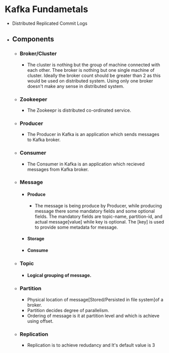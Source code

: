 # Kafka Fundametals

 - Distributed Replicated Commit Logs

 - ## Components 
    - ### Broker/Cluster
      - The cluster is nothing but the group of machine connected with each other. Thee broker is nothing but one single machine of cluster. Ideally the broker count should be greater than 2 as this would be used on distributed system. Using only one broker doesn't make any sense in distributed system.

    - ### Zookeeper
      - The Zookeepr is distributed co-ordinated service.

    - ### Producer
      - The Producer in Kafka is an application which sends messages to Kafka broker.

    - ### Consumer
      - The Consumer in Kafka is an application which recieved messages from Kafka broker.

    - ### Message
       - #### Produce
         - The message is being produce by Producer, while producing message there some mandatory fields and some optional fields. The mandatory fields are topic-name, partition-id, and actual message[value] while key is optional. The [key] is used to provide some metadata for message. 
       - #### Storage

       - #### Consume

    - ### Topic
       - #### Logical grouping of message.

    - ### Partition
       - Physical location of message[Stored/Persisted in file system]of a broker.
       - Partition decides degree of parallelism.
       - Ordering of message is it at partition level and which is achieve using offset.

    - ### Replication
       - Replication is to achieve redudancy and It's default value is 3
